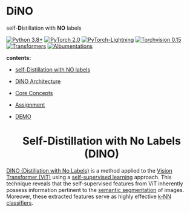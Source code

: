 # DiNO

self-**Di**stillation with **NO** labels

[![Python 3.8+](https://img.shields.io/badge/python-3.8+-blue.svg)](https://www.python.org/downloads/release/python-380/)
[![PyTorch 2.0](https://img.shields.io/badge/torch-v2.0-brightgreen)](https://pytorch.org/docs/stable/index.html)
[![PyTorch-Lightning](https://img.shields.io/badge/pytorch_lightning-v2.0.6-orange)](https://lightning.ai/docs/pytorch/latest/)
[![Torchvision 0.15](https://img.shields.io/badge/torchvision-v0.15-green)](https://pytorch.org/vision/stable/index.html)
[![Transformers](https://img.shields.io/badge/Transformers-v4.34.0-lightgreen)](https://huggingface.co/docs/transformers/index)
[![Albumentations](https://img.shields.io/badge/Albumentations-v1.3.1-yellow)](https://albumentations.ai/docs/)

**contents:**

- [self-Distillation with NO labels](./README.md/#DINO)

- [DiNO Architecture](./README.md/#dino-architecture)
  
- [Core Concepts](./README.md/#TERMS)
- [Assignment](./README.md/#Assignment)
- [DEMO](./README.md/#demo)

<h1 align = 'center', id = "DINO"> Self-Distillation with No Labels (DINO) </h1>

[DINO (Distillation with No Labels)](./CONCEPTS.md/#DINO) is a method applied to the [Vision Transformer (ViT)](./CONCEPTS.md/#VIT) using a [self-supervised learning](./CONCEPTS.md/#SSL) approach. This technique reveals that the self-supervised features from ViT inherently possess information pertinent to the [semantic segmentation](./CONCEPTS.md/#seg) of images. Moreover, these extracted features serve as highly effective [k-NN classifiers](./CONCEPTS.md/#KNN).

